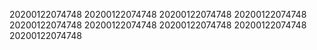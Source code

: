 20200122074748
20200122074748
20200122074748
20200122074748
20200122074748
20200122074748
20200122074748
20200122074748
20200122074748
